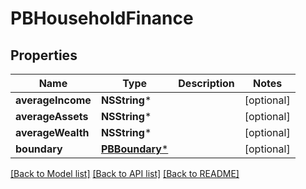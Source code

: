 # PBHouseholdFinance

## Properties
Name | Type | Description | Notes
------------ | ------------- | ------------- | -------------
**averageIncome** | **NSString*** |  | [optional] 
**averageAssets** | **NSString*** |  | [optional] 
**averageWealth** | **NSString*** |  | [optional] 
**boundary** | [**PBBoundary***](PBBoundary.md) |  | [optional] 

[[Back to Model list]](../README.md#documentation-for-models) [[Back to API list]](../README.md#documentation-for-api-endpoints) [[Back to README]](../README.md)


